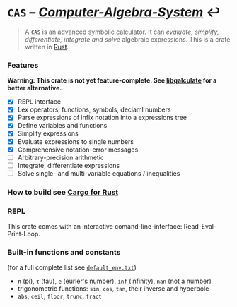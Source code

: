 # `CAS` – [*Computer-Algebra-System*](https://en.wikipedia.org/wiki/Computer_algebra_system) :leftwards_arrow_with_hook:

> A **`CAS`** is an advanced symbolic calculator. It can *evaluate,
simplify, differentiate, integrate and solve* algebraic expressions. This is a crate written in [Rust](https://www.rust-lang.org/).

### Features

**Warning: This crate is not yet feature-complete. See [libqalculate](https://github.com/Qalculate/libqalculate) for a better alternative.**

- [X] REPL interface
- [X] Lex operators, functions, symbols, deciaml numbers
- [X] Parse expressions of infix notation into a expressions tree
- [X] Define variables and functions
- [X] Simplify expressions
- [X] Evaluate expressions to single numbers
- [X] Comprehensive notation-error messages
- [ ] Arbitrary-precision arithmetic
- [ ] Integrate, differentiate expressions
- [ ] Solve single- and multi-variable equations / inequalities

### How to build see [Cargo for Rust](https://doc.rust-lang.org/cargo/guide/working-on-an-existing-project.html)

### REPL

This crate comes with an interactive comand-line-interface: Read-Eval-Print-Loop.

### Built-in functions and constants

(for a full complete list see [`default_env.txt`](https://github.com/m4dh0rs3/cas/blob/master/default_env.txt))

- `π` (pi), `τ` (tau), `e` (eurler's number), `inf` (infinity), `nan` (not a number)
- trigonometric functions: `sin`, `cos`, `tan`, their inverse and hyperbole
- `abs`, `ceil`, `floor`, `trunc`, `fract`